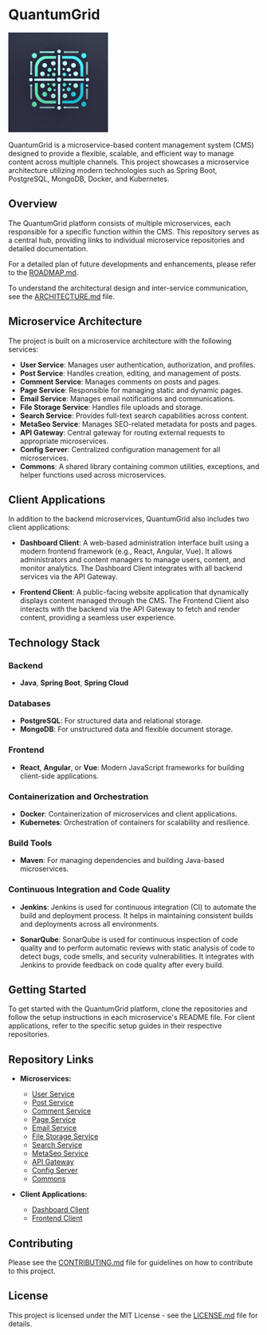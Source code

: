 # QuantumGrid

<img src="assets/quantumgrid-logo.png" alt="QuantumGrid Logo" width="200"/>

QuantumGrid is a microservice-based content management system (CMS) designed to provide a flexible, scalable, and efficient way to manage content across multiple channels. This project showcases a microservice architecture utilizing modern technologies such as Spring Boot, PostgreSQL, MongoDB, Docker, and Kubernetes.

## Overview

The QuantumGrid platform consists of multiple microservices, each responsible for a specific function within the CMS. This repository serves as a central hub, providing links to individual microservice repositories and detailed documentation.

For a detailed plan of future developments and enhancements, please refer to the [ROADMAP.md](ROADMAP.md).

To understand the architectural design and inter-service communication, see the [ARCHITECTURE.md](ARCHITECTURE.md) file.

## Microservice Architecture

The project is built on a microservice architecture with the following services:

- **User Service**: Manages user authentication, authorization, and profiles.
- **Post Service**: Handles creation, editing, and management of posts.
- **Comment Service**: Manages comments on posts and pages.
- **Page Service**: Responsible for managing static and dynamic pages.
- **Email Service**: Manages email notifications and communications.
- **File Storage Service**: Handles file uploads and storage.
- **Search Service**: Provides full-text search capabilities across content.
- **MetaSeo Service**: Manages SEO-related metadata for posts and pages.
- **API Gateway**: Central gateway for routing external requests to appropriate microservices.
- **Config Server**: Centralized configuration management for all microservices.
- **Commons**: A shared library containing common utilities, exceptions, and helper functions used across microservices.

## Client Applications

In addition to the backend microservices, QuantumGrid also includes two client applications:

- **Dashboard Client**: A web-based administration interface built using a modern frontend framework (e.g., React, Angular, Vue). It allows administrators and content managers to manage users, content, and monitor analytics. The Dashboard Client integrates with all backend services via the API Gateway.
  
- **Frontend Client**: A public-facing website application that dynamically displays content managed through the CMS. The Frontend Client also interacts with the backend via the API Gateway to fetch and render content, providing a seamless user experience.

## Technology Stack

### Backend
- **Java**, **Spring Boot**, **Spring Cloud**

### Databases
- **PostgreSQL**: For structured data and relational storage.
- **MongoDB**: For unstructured data and flexible document storage.

### Frontend
- **React**, **Angular**, or **Vue**: Modern JavaScript frameworks for building client-side applications.

### Containerization and Orchestration
- **Docker**: Containerization of microservices and client applications.
- **Kubernetes**: Orchestration of containers for scalability and resilience.

### Build Tools
- **Maven**: For managing dependencies and building Java-based microservices.

### Continuous Integration and Code Quality

- **Jenkins**: Jenkins is used for continuous integration (CI) to automate the build and deployment process. It helps in maintaining consistent builds and deployments across all environments.
  
- **SonarQube**: SonarQube is used for continuous inspection of code quality and to perform automatic reviews with static analysis of code to detect bugs, code smells, and security vulnerabilities. It integrates with Jenkins to provide feedback on code quality after every build.

## Getting Started

To get started with the QuantumGrid platform, clone the repositories and follow the setup instructions in each microservice's README file. For client applications, refer to the specific setup guides in their respective repositories.

## Repository Links

- **Microservices:**
  - [User Service](https://github.com/bobnetnetwork/quantumgrid-user-service)
  - [Post Service](https://github.com/bobnetnetwork/quantumgrid-post-service)
  - [Comment Service](https://github.com/bobnetnetwork/quantumgrid-comment-service)
  - [Page Service](https://github.com/bobnetnetwork/quantumgrid-page-service)
  - [Email Service](https://github.com/bobnetnetwork/quantumgrid-email-service)
  - [File Storage Service](https://github.com/bobnetnetwork/quantumgrid-file-storage-service)
  - [Search Service](https://github.com/bobnetnetwork/quantumgrid-search-service)
  - [MetaSeo Service](https://github.com/bobnetnetwork/quantumgrid-metaseo-service)
  - [API Gateway](https://github.com/bobnetnetwork/quantumgrid-api-gateway)
  - [Config Server](https://github.com/bobnetnetwork/quantumgrid-config-server)
  - [Commons](https://github.com/bobnetnetwork/quantumgrid-commons)

- **Client Applications:**
  - [Dashboard Client](https://github.com/bobnetnetwork/quantumgrid-dashboard-client)
  - [Frontend Client](https://github.com/bobnetnetwork/quantumgrid-frontend-client)

## Contributing

Please see the [CONTRIBUTING.md](CONTRIBUTING.md) file for guidelines on how to contribute to this project.

## License

This project is licensed under the MIT License - see the [LICENSE.md](LICENSE.md) file for details.
